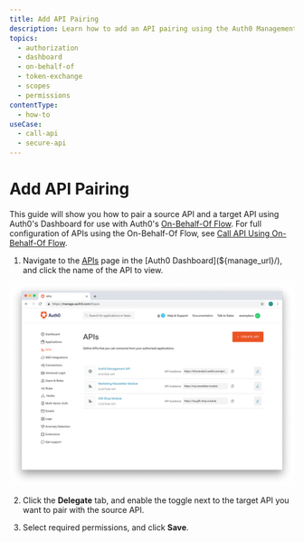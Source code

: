 ```yaml
---
title: Add API Pairing
description: Learn how to add an API pairing using the Auth0 Management Dashboard. For use with Auth0's On-Behalf-Of Flow.
topics:
  - authorization
  - dashboard
  - on-behalf-of
  - token-exchange
  - scopes
  - permissions
contentType:
  - how-to
useCase:
  - call-api
  - secure-api
---
```

# Add API Pairing

This guide will show you how to pair a source API and a target API using Auth0's Dashboard for use with Auth0's [On-Behalf-Of Flow](/flows/concepts/on-behalf-of). For full configuration of APIs using the On-Behalf-Of Flow, see [Call API Using On-Behalf-Of Flow](/flows/guides/on-behalf-of/call-api-on-behalf-of).

1. Navigate to the [APIs](${manage_url}/#/apis) page in the [Auth0 Dashboard](${manage_url}/), and click the name of the API to view.

![View APIs](/media/articles/authorization/api-list.png)

2. Click the **Delegate** tab, and enable the toggle next to the target API you want to pair with the source API.

3. Select required permissions, and click **Save**.
